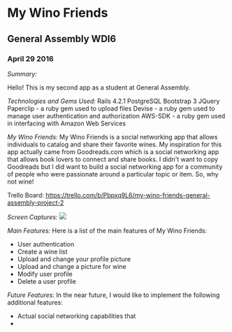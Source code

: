 # My Wino Friends

## General Assembly WDI6

### April 29 2016

_Summary:_

Hello! This is my second app as a student at General Assembly.

_Technologies and Gems Used:_
Rails 4.2.1
PostgreSQL
Bootstrap 3
JQuery
Paperclip - a ruby gem used to upload files
Devise - a ruby gem used to manage user authentication and authorization
AWS-SDK - a ruby gem used in interfacing with Amazon Web Services

_My Wino Friends:_
My Wino Friends is a social networking app that allows individuals to catalog and share their favorite wines.
My inspiration for this app actually came from Goodreads.com which is a social networking app that allows
book lovers to connect and share books. I didn't want to copy Goodreads but I did want to build a social networking
app for a community of people who were passionate around a particular topic or item. So, why not wine!

Trello Board:
https://trello.com/b/Pbpxq9L6/my-wino-friends-general-assembly-project-2

_Screen Captures:_
![](https://octodex.github.com/images/yaktocat.png)

_Main Features:_
Here is a list of the main features of My Wino Friends:
* User authentication
* Create a wine list
* Upload and change your profile picture
* Upload and change a picture for wine
* Modify user profile
* Delete a user profile

_Future Features:_
In the near future, I would like to implement the following additional features:
* Actual social networking capabilities that
*



